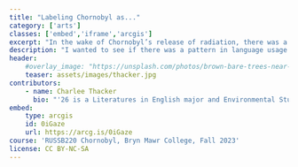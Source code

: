 ```yaml
---
title: "Labeling Chornobyl as..."
category: ['arts']
classes: ['embed','iframe','arcgis']
excerpt: "In the wake of Chornobyl’s release of radiation, there was a crisis of vocabulary itself."
description: "I wanted to see if there was a pattern in language usage when describing a post-Chornobyl world. Language often seeks to rationalize and explain our experiences. The aim of my project is to examine a selection of four labels and determine why these labels have been given to Chornobyl and how they influence our conceptualization of the disaster."
header:
    #overlay_image: "https://unsplash.com/photos/brown-bare-trees-near-brown-concrete-building-during-daytime-97PXC0kmauM"
    teaser: assets/images/thacker.jpg
contributors:
    - name: Charlee Thacker
      bio: "'26 is a Literatures in English major and Environmental Studies minor at Bryn Mawr College. She is from Southern California."  
embed:
    type: arcgis
    id: 0iGaze
    url: https://arcg.is/0iGaze
course: 'RUSSB220 Chornobyl, Bryn Mawr College, Fall 2023'
license: CC BY-NC-SA
---
```


  
